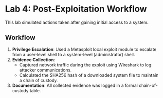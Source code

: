 # Lab 4: Post-Exploitation Workflow

This lab simulated actions taken after gaining initial access to a system.

## Workflow

1.  **Privilege Escalation**: Used a Metasploit local exploit module to escalate from a user-level shell to a system-level (administrator) shell.
2.  **Evidence Collection**:
    * Captured network traffic during the exploit using Wireshark to log attacker communications.
    * Calculated the SHA256 hash of a downloaded system file to maintain a chain of custody.
3.  **Documentation**: All collected evidence was logged in a formal chain-of-custody table.
